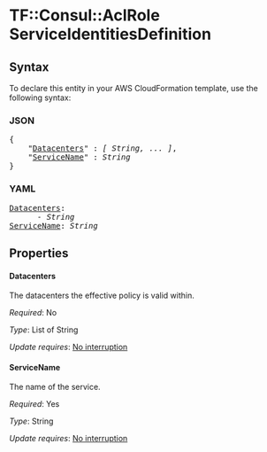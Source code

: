 # TF::Consul::AclRole ServiceIdentitiesDefinition

## Syntax

To declare this entity in your AWS CloudFormation template, use the following syntax:

### JSON

<pre>
{
    "<a href="#datacenters" title="Datacenters">Datacenters</a>" : <i>[ String, ... ]</i>,
    "<a href="#servicename" title="ServiceName">ServiceName</a>" : <i>String</i>
}
</pre>

### YAML

<pre>
<a href="#datacenters" title="Datacenters">Datacenters</a>: <i>
      - String</i>
<a href="#servicename" title="ServiceName">ServiceName</a>: <i>String</i>
</pre>

## Properties

#### Datacenters

The datacenters the effective policy is valid within.

_Required_: No

_Type_: List of String

_Update requires_: [No interruption](https://docs.aws.amazon.com/AWSCloudFormation/latest/UserGuide/using-cfn-updating-stacks-update-behaviors.html#update-no-interrupt)

#### ServiceName

The name of the service.

_Required_: Yes

_Type_: String

_Update requires_: [No interruption](https://docs.aws.amazon.com/AWSCloudFormation/latest/UserGuide/using-cfn-updating-stacks-update-behaviors.html#update-no-interrupt)

